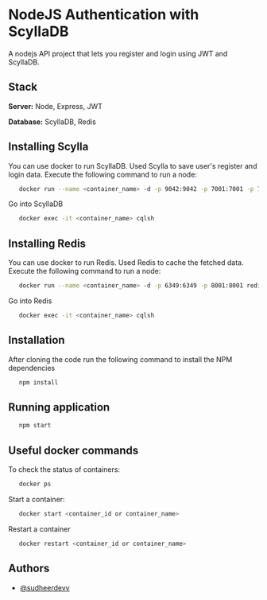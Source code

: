 # NodeJS Authentication with ScyllaDB

A nodejs API project that lets you register and login using JWT and ScyllaDB.

## Stack

**Server:** Node, Express, JWT

**Database:** ScyllaDB, Redis

## Installing Scylla

You can use docker to run ScyllaDB. Used Scylla to save user's register and login data. Execute the following command to run a node:

```bash
   docker run --name <container_name> -d -p 9042:9042 -p 7001:7001 -p 7000:7000 scylladb/scylla
```

Go into ScyllaDB

```bash
   docker exec -it <container_name> cqlsh
```

## Installing Redis

You can use docker to run Redis. Used Redis to cache the fetched data. Execute the following command to run a node:

```bash
   docker run --name <container_name> -d -p 6349:6349 -p 8001:8001 redis
```

Go into Redis

```bash
   docker exec -it <container_name> cqlsh
```

## Installation

After cloning the code run the following command to install the NPM dependencies

```bash
   npm install
```

## Running application

```bash
   npm start
```

## Useful docker commands

To check the status of containers:

```bash
   docker ps
```

Start a container:

```bash
   docker start <container_id or container_name>
```

Restart a container

```bash
   docker restart <container_id or container_name>
```

## Authors

- [@sudheerdevv](https://github.com/sudheerdevv)
